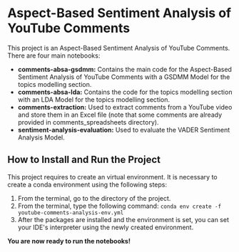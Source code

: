 # Aspect-Based Sentiment Analysis of YouTube Comments

This project is an Aspect-Based Sentiment Analysis of YouTube Comments. There are four main notebooks:
- **comments-absa-gsdmm:** Contains the main code for the Aspect-Based Sentiment Analysis of YouTube Comments with a GSDMM Model for the topics modelling section.
- **comments-absa-lda:** Contains the code for the topics modelling section with an LDA Model for the topics modelling section.
- **comments-extraction:** Used to extract comments from a YouTube video and store them in an Excel file (note that some comments are already provided in comments_spreadsheets directory).
- **sentiment-analysis-evaluation:** Used to evaluate the VADER Sentiment Analysis Model.

## How to Install and Run the Project
This project requires to create an virtual environment. It is necessary to create a conda environment using the following steps:
1. From the terminal, go to the directory of the project.
2. From the terminal, type the following command: ```conda env create -f youtube-comments-analysis-env.yml```
3. After the packages are installed and the environment is set, you can set your IDE's interpreter using the newly created environment.

**You are now ready to run the notebooks!**
